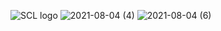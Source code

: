 ![SCL logo](https://user-images.githubusercontent.com/79670236/128267109-4847936c-6de8-4d9e-b648-d7bbfdb0879a.png)
![2021-08-04 (4)](https://user-images.githubusercontent.com/79670236/128268142-f4ac2a00-b0b5-4ebe-a3e1-1d892bec4273.png)
![2021-08-04 (6)](https://user-images.githubusercontent.com/79670236/128268392-12c21ac3-9b76-4571-aaad-32707e8e39a7.png)



